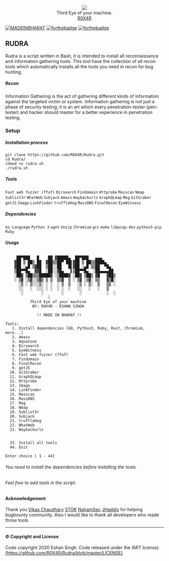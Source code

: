 <p align="center">
	<img src="https://github.com/R0X4R/Rudra/blob/master/rudra.png"><br/>
Third Eye of your machine.<br/> <a href="https://eshansingh.in/">R0X4R</a></p>

[![MADEINBHARAT](https://github.com/R0X4R/D4rkXSS/blob/master/MadeInBharat.png)]() [![forthebadge](https://forthebadge.com/images/badges/built-with-love.svg)]() [![forthebadge](https://forthebadge.com/images/badges/uses-git.svg)]()
## RUDRA
Rudra is a script written in Bash, it is intended to install all reconnaissance and information gathering tools. This tool have the collection of all recon tools which automatically installs all the tools you need in recon for bug hunting.
##### Recon
Information Gathering is the act of gathering different kinds of information against the targeted victim or system. Information gathering is not just a phase of security testing; it is an art which every penetration-tester (pen-tester) and hacker should master for a better experience in penetration testing.
### Setup
##### Installation process
 ```
git clone https://github.com/R0X4R/Rudra.git
cd Rudra/ 
chmod +x rudra.sh
./rudra.sh
```
##### Tools
```Fast web fuzzer (ffuf)``` ```Dirsearch``` ```Findomain``` ```Httprobe``` ```Masscan``` ```Nmap``` ```Sublist3r``` ```WhatWeb``` ```Subjack``` ```Amass``` ```Waybackurls``` ```GraphQLmap``` ```Meg``` ```GitGraber``` ```getJS``` ```Imago```  ```LinkFinder```  ```truffleHog```   ```MassDNS```  ```FinalRecon```  ```EyeWitness```  
##### Dependencies
```Go Language``` ```Python 3``` ```wget``` ```Unzip``` ```Chromium``` ```gcc``` ```make``` ```libpcap-dev``` ```python3-pip``` ```Ruby``` 

#### Usage

```

     ██▀███   █    ██ ▓█████▄  ██▀███   ▄▄▄
    ▓██ ▒ ██▒ ██  ▓██▒▒██▀ ██▌▓██ ▒ ██▒▒████▄
    ▓██ ░▄█ ▒▓██  ▒██░░██   █▌▓██ ░▄█ ▒▒██  ▀█▄
    ▒██▀▀█▄  ▓▓█  ░██░░▓█▄   ▌▒██▀▀█▄  ░██▄▄▄▄██
    ░██▓ ▒██▒▒▒█████▓ ░▒████▓ ░██▓ ▒██▒ ▓█   ▓██▒
    ░ ▒▓ ░▒▓░░▒▓▒ ▒ ▒  ▒▒▓  ▒ ░ ▒▓ ░▒▓░ ▒▒   ▓▒█░
      ░▒ ░ ▒░░░▒░ ░ ░  ░ ▒  ▒   ░▒ ░ ▒░  ▒   ▒▒ ░
      ░░   ░  ░░░ ░ ░  ░ ░  ░   ░░   ░   ░   ▒
       ░        ░        ░       ░           ░  ░
                   ░
           Third Eye of your machine
            BY: R0X4R - ESHAN SINGH

              !! MADE IN BHARAT !!

Tools:
   1. Install dependencies [GO, Python3, Ruby, Rust, Chromium, more...]
   2. Amass
   3. Aquatone
   4. Dirsearch
   5. EyeWitness
   6. Fast web fuzzer (ffuf)
   7. Findomain
   8. FinalRecon
   9. getJS
  10. GitGraber
  11. GraphQLmap
  12. Httprobe
  13. Imago
  14. LinkFinder
  15. Masscan
  16. MassDNS
  17. Meg
  18. Nmap
  19. Sublist3r
  20. Subjack
  21. truffleHog
  22. WhatWeb
  23. Waybackurls


  33. Install all tools
  44. Exit

Enter choice [ 1 - 44]
```
###### You need to install the dependencies before installing the tools.
###### Feel free to add tools in the script.

#### Acknowledgement
Thank you [Vikas Chaudhary](https://twitter.com/OffensiveHunter) [STOK](https://www.stokfredrik.com/) [NahamSec](https://www.nahamsec.com/) [JHaddix](https://twitter.com/Jhaddix) for helping bugbounty community.
Also I would like to thank all developers who made those tools.

-----------------------------
#### © Copyright and License
Code copyright 2020 Eshan Singh. Code released under the (MIT license)[https://github.com/R0X4R/Rudra/blob/master/LICENSE].

